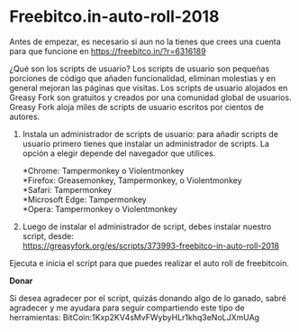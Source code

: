# Freebitco.in-auto-roll-2018
Antes de empezar, es necesario si aun no la tienes que crees una cuenta para que funcione en https://freebitco.in/?r=6316189

¿Qué son los scripts de usuario?
Los scripts de usuario son pequeñas porciones de código que añaden funcionalidad, eliminan molestias y en general mejoran las páginas que visitas. Los scripts de usuario alojados en Greasy Fork son gratuitos y creados por una comunidad global de usuarios. Greasy Fork aloja miles de scripts de usuario escritos por cientos de autores.

1) Instala un administrador de scripts de usuario: para añadir scripts de usuario primero tienes que instalar un administrador de scripts. La opción a elegir depende del navegador que utilices.

    *Chrome: Tampermonkey o Violentmonkey <br/>
    *Firefox: Greasemonkey, Tampermonkey, o Violentmonkey<br/>
    *Safari: Tampermonkey<br/>
    *Microsoft Edge: Tampermonkey<br/>
    *Opera: Tampermonkey o Violentmonkey<br/>

2) Luego de instalar el administrador de script, debes instalar nuestro script, desde:<br/>
https://greasyfork.org/es/scripts/373993-freebitco-in-auto-roll-2018

Ejecuta e inicia el script para que puedes realizar el auto roll de freebitcoin.

**Donar**

Si desea agradecer por el script, quizás donando algo de lo ganado, sabré agradecer y me ayudara para seguir compartiendo este tipo de herramientas: BitCoin:1Kxp2KV4sMvFWybyHLr1khq3eNoLJXmUAg

